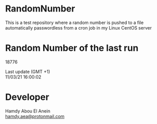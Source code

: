 # RandomNumber    
This is a test repository where a random number is pushed to a file automatically passwordless from a cron job in my Linux CentOS server    
# Random Number of the last run   
18776
      
Last update (GMT +1)    
11/03/21 16:00:02
# Developer    
Hamdy Abou El Anein   
hamdy.aea@protonmail.com
